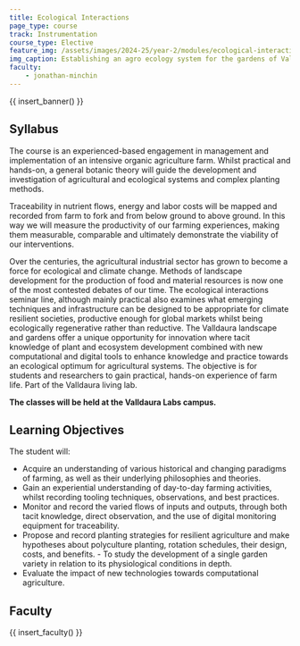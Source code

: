 ```yaml
---
title: Ecological Interactions
page_type: course
track: Instrumentation
course_type: Elective
feature_img: /assets/images/2024-25/year-2/modules/ecological-interactions.png
img_caption: Establishing an agro ecology system for the gardens of Valldaura 
faculty:
    - jonathan-minchin
---
```


{{ insert_banner() }}

## Syllabus

The course is an experienced-based engagement in management and implementation of an intensive organic agriculture farm. Whilst practical and hands-on, a general botanic theory will guide the development and investigation of agricultural and ecological systems and complex planting methods.

Traceability in nutrient flows, energy and labor costs will be mapped and recorded from farm to fork and from below ground to above ground. In this way we will measure the productivity of our farming experiences, making them measurable, comparable and ultimately demonstrate the viability of our interventions.

Over the centuries, the agricultural industrial sector has grown to become a force for ecological and climate change. Methods of landscape development for the production of food and material resources is now one of the most contested debates of our time. The ecological interactions seminar line, although mainly practical also examines what emerging techniques and infrastructure can be designed to be appropriate for climate resilient societies, productive enough for global markets whilst being ecologically regenerative rather than reductive. The Valldaura landscape and gardens offer a unique opportunity for innovation where tacit knowledge of plant and ecosystem development combined with new computational and digital tools to enhance knowledge and practice towards an ecological optimum for agricultural systems. The objective is for students and researchers to gain practical, hands-on experience of farm life. Part of the Valldaura living lab.

**The classes will be held at the Valldaura Labs campus.**

## Learning Objectives

The student will: 

- Acquire an understanding of various historical and changing paradigms of farming, as well as their underlying philosophies and theories. 
- Gain an experiential understanding of day-to-day farming activities, whilst recording tooling techniques, observations, and best practices. 
- Monitor and record the varied flows of inputs and outputs, through both tacit knowledge, direct observation, and the use of digital monitoring equipment for traceability. 
- Propose and record planting strategies for resilient agriculture and make hypotheses about polyculture planting, rotation schedules, their design, costs, and benefits. - To study the development of a single garden variety in relation to its physiological conditions in depth. 
- Evaluate the impact of new technologies towards computational agriculture.

## Faculty

{{ insert_faculty() }}